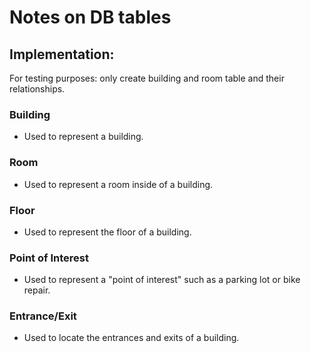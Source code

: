 # Notes on DB tables

## Implementation:

For testing purposes: only create building and room table and their relationships.

### Building
- Used to represent a building.

### Room
- Used to represent a room inside of a building.

### Floor
- Used to represent the floor of a building.

### Point of Interest
- Used to represent a "point of interest" such as a parking lot or bike repair.

### Entrance/Exit
- Used to locate the entrances and exits of a building.


